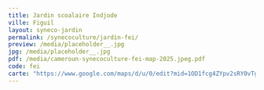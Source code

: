 ```yaml
---
title: Jardin scoalaire Indjode
ville: Figuil
layout: syneco-jardin
permalink: /synecoculture/jardin-fei/
preview: /media/placeholder__.jpg
jpg: /media/placeholder__.jpg
pdf: /media/cameroun-synecoculture-fei-map-2025.jpeg.pdf
code: fei
carte: "https://www.google.com/maps/d/u/0/edit?mid=1OD1fcg4ZYpv2sRY0vTgWqwvDEmE3EgI&ll=9.883330603148739%2C14.045207547849472&z=21"
---
```

